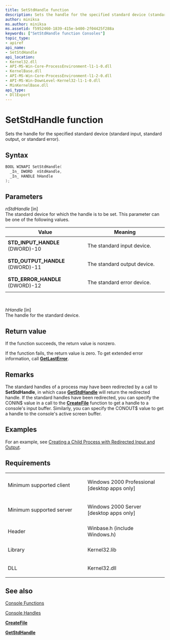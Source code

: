 ```yaml
---
title: SetStdHandle function
description: Sets the handle for the specified standard device (standard input, standard output, or standard error).
author: miniksa
ms.author: miniksa
ms.assetid: f5952460-1839-415e-b400-2f04425f288a
keywords: ["SetStdHandle function Consoles"]
topic_type:
- apiref
api_name:
- SetStdHandle
api_location:
- Kernel32.dll
- API-MS-Win-Core-ProcessEnvironment-l1-1-0.dll
- KernelBase.dll
- API-MS-Win-Core-ProcessEnvironment-l1-2-0.dll
- API-MS-Win-DownLevel-Kernel32-l1-1-0.dll
- MinKernelBase.dll
api_type:
- DllExport
---
```


# SetStdHandle function


Sets the handle for the specified standard device (standard input, standard output, or standard error).

Syntax
------

```C++
BOOL WINAPI SetStdHandle(
  _In_ DWORD  nStdHandle,
  _In_ HANDLE hHandle
);
```

Parameters
----------

*nStdHandle* \[in\]  
The standard device for which the handle is to be set. This parameter can be one of the following values.

<table>
<colgroup>
<col width="50%" />
<col width="50%" />
</colgroup>
<thead>
<tr class="header">
<th>Value</th>
<th>Meaning</th>
</tr>
</thead>
<tbody>
<tr class="odd">
<td><span id="STD_INPUT_HANDLE"></span><span id="std_input_handle"></span>
<strong>STD_INPUT_HANDLE</strong>
(DWORD)-10</td>
<td><p>The standard input device.</p></td>
</tr>
<tr class="even">
<td><span id="STD_OUTPUT_HANDLE"></span><span id="std_output_handle"></span>
<strong>STD_OUTPUT_HANDLE</strong>
(DWORD)-11</td>
<td><p>The standard output device.</p></td>
</tr>
<tr class="odd">
<td><span id="STD_ERROR_HANDLE"></span><span id="std_error_handle"></span>
<strong>STD_ERROR_HANDLE</strong>
(DWORD)-12</td>
<td><p>The standard error device.</p></td>
</tr>
</tbody>
</table>

 

*hHandle* \[in\]  
The handle for the standard device.

Return value
------------

If the function succeeds, the return value is nonzero.

If the function fails, the return value is zero. To get extended error information, call [**GetLastError**](https://msdn.microsoft.com/library/windows/desktop/ms679360).

Remarks
-------

The standard handles of a process may have been redirected by a call to **SetStdHandle**, in which case [**GetStdHandle**](getstdhandle.md) will return the redirected handle. If the standard handles have been redirected, you can specify the CONIN$ value in a call to the [**CreateFile**](https://msdn.microsoft.com/library/windows/desktop/aa363858) function to get a handle to a console's input buffer. Similarly, you can specify the CONOUT$ value to get a handle to the console's active screen buffer.

Examples
--------

For an example, see [Creating a Child Process with Redirected Input and Output](https://msdn.microsoft.com/library/windows/desktop/ms682499).

Requirements
------------

<table>
<colgroup>
<col width="50%" />
<col width="50%" />
</colgroup>
<tbody>
<tr class="odd">
<td><p>Minimum supported client</p></td>
<td><p>Windows 2000 Professional [desktop apps only]</p></td>
</tr>
<tr class="even">
<td><p>Minimum supported server</p></td>
<td><p>Windows 2000 Server [desktop apps only]</p></td>
</tr>
<tr class="odd">
<td><p>Header</p></td>
<td>Winbase.h (include Windows.h)</td>
</tr>
<tr class="even">
<td><p>Library</p></td>
<td>Kernel32.lib</td>
</tr>
<tr class="odd">
<td><p>DLL</p></td>
<td>Kernel32.dll</td>
</tr>
<tr class="even">
</tr>
<tr class="odd">
</tr>
<tr class="even">
</tr>
</tbody>
</table>

## <span id="see_also"></span>See also


[Console Functions](console-functions.md)

[Console Handles](console-handles.md)

[**CreateFile**](https://msdn.microsoft.com/library/windows/desktop/aa363858)

[**GetStdHandle**](getstdhandle.md)

 

 





